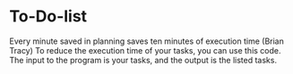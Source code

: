 # To-Do-list
Every minute saved in planning saves ten minutes of execution time (Brian Tracy) To reduce the execution time of your tasks, you can use this code. The input to the program is your tasks, and the output is the listed tasks.
